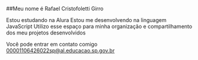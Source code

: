 ##Meu nome é Rafael Cristofoletti Girro

Estou estudando na Alura
Estou me desenvolvendo na linguagem JavaScript
Utilizo esse espaço para minha organização e compartilhamento dos meu projetos desenvolvidos

Você pode entrar em contato comigo 
00001106426022sp@al.educacao.sp.gov.br
